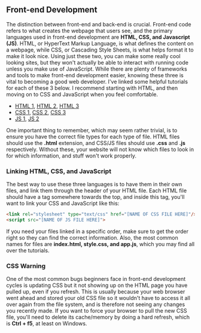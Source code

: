 ## Front-end Development
The distinction between front-end and back-end is crucial. Front-end code refers to what creates the webpage that users see, and the primary languages used in front-end development are **HTML, CSS, and Javascript (JS)**. HTML, or HyperText Markup Language, is what defines the content on a webpage, while CSS, or Cascading Style Sheets, is what helps format it to make it look nice. Using just these two, you can make some really cool looking sites, but they won't actually be able to interact with running code unless you make use of JavaScript. While there are plenty of frameworks and tools to make front-end development easier, knowing these three is vital to becoming a good web developer. I've linked some helpful tutorials for each of these 3 below. I recommend starting with HTML, and then moving on to CSS and JavaScript when you feel comfortable.

* [HTML 1](https://www.w3schools.com/html/), [HTML 2](https://html.com/), [HTML 3](https://www.tutorialspoint.com/html/index.htm)
* [CSS 1](https://www.w3schools.com/css/), [CSS 2](https://www.tutorialspoint.com/css/index.htm), [CSS 3](https://www.csstutorial.net/)
* [JS 1](https://www.w3schools.com/js/), [JS 2](https://javascript.info/)

One important thing to remember, which may seem rather trivial, is to ensure you have the correct file types for each type of file. HTML files should use the **.html** extension, and CSS/JS files should use **.css** and **.js** respectively. Without these, your website will not know which files to look in for which information, and stuff won't work properly.

### Linking HTML, CSS, and JavaScript
The best way to use these three languages is to have them in their own files, and link them through the header of your HTML file. Each HTML file should have a <head> tag somewhere towards the top, and inside this tag, you'll want to link your CSS and JavaScript like this:

```html
<link rel="stylesheet" type="text/css" href="[NAME OF CSS FILE HERE]"/>
<script src="[NAME OF JS FILE HERE]">
```

If you need your files linked in a specific order, make sure to get the order right so they can find the correct information. Also, the most common names for files are **index.html, style.css, and app.js**, which you may find all over the tutorials.

### CSS Warning
One of the most common bugs beginners face in front-end development cycles is updating CSS but it not showing up on the HTML page you have pulled up, even if you refresh. This is usually because your web browser went ahead and stored your old CSS file so it wouldn't have to access it all over again from the file system, and is therefore not seeing any changes you recently made. If you want to force your browser to pull the new CSS file, you'll need to delete its cache/memory by doing a hard refresh, which is **Ctrl + f5**, at least on Windows.
